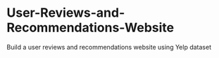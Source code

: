 # User-Reviews-and-Recommendations-Website
Build a user reviews and recommendations website using Yelp dataset